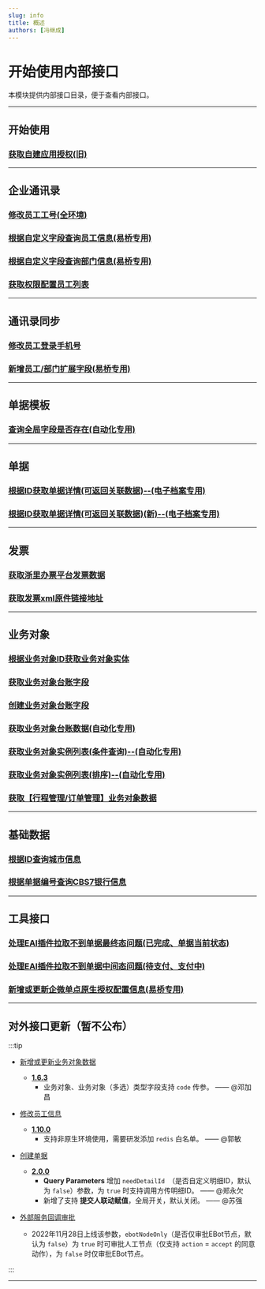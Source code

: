 ```yaml
---
slug: info
title: 概述
authors: [冯继成]
---
```


# 开始使用内部接口

本模块提供内部接口目录，便于查看内部接口。

---
## 开始使用
### [获取自建应用授权(旧)](/docs/open-api/getting-started/platform-auth)

---
## 企业通讯录
### [修改员工工号(全环境)](/docs/open-api/corporation/update-staffs-code)
### [根据自定义字段查询员工信息(易桥专用)](/docs/open-api/inside/get-staffs-staffCustom)
### [根据自定义字段查询部门信息(易桥专用)](/docs/open-api/inside/get-departments-deptCustom)
### [获取权限配置员工列表](/docs/open-api/inside/get-permission-staffIds)

---
## 通讯录同步
### [修改员工登录手机号](/docs/open-api/inside/update-staffs-phone)
### [新增员工/部门扩展字段(易桥专用)](/docs/open-api/inside/create-custom-field-staffOrDepearment)

---
## 单据模板
### [查询全局字段是否存在(自动化专用)](/docs/open-api/inside/get-customs-param-checkProperty)

---
## 单据
### [根据ID获取单据详情(可返回关联数据)--(电子档案专用)](/docs/open-api/inside/get-forms-details-linkdeData-byId)
### [根据ID获取单据详情(可返回关联数据)(新)--(电子档案专用)](/docs/open-api/inside/get-forms-details-linkdeData-byId-new)

---
## 发票
### [获取浙里办票平台发票数据](/docs/open-api/inside/get-invoice-ZLBP-list)
### [获取发票xml原件链接地址](/docs/open-api/inside/get-invoice-xmlUrl)

---
## 业务对象
### [根据业务对象ID获取业务对象实体](/docs/open-api/inside/get-entity-byId)
### [获取业务对象台账字段](/docs/open-api/inside/get-entity-ledgerConfig)
### [创建业务对象台账字段](/docs/open-api/inside/inside-createLedger)
### [获取业务对象台账数据(自动化专用)](/docs/open-api/inside/get-entity-ledger)
### [获取业务对象实例列表(条件查询)--(自动化专用)](/docs/open-api/inside/get-entity-object-searchAnslysis)
### [获取业务对象实例列表(排序)--(自动化专用)](/docs/open-api/inside/get-entity-object-search-order)
### [获取【行程管理/订单管理】业务对象数据](/docs/open-api/inside/get-entity-travelManager)

---
## 基础数据
### [根据ID查询城市信息](/docs/open-api/basedata/get-basedata-cityById)
### [根据单据编号查询CBS7银行信息](/docs/open-api/inside/get-cbs7-byCode)

---
## 工具接口
### [处理EAI插件拉取不到单据最终态问题(已完成、单据当前状态)](/docs/open-api/inside/flowDetails-stuckFlow)
### [处理EAI插件拉取不到单据中间态问题(待支付、支付中)](/docs/open-api/inside/setDataBase)
### [新增或更新企微单点原生授权配置信息(易桥专用)](/docs/open-api/inside/create-yibridge-byqyweixin)

---
## 对外接口更新（暂不公布）

:::tip
- [新增或更新业务对象数据](/docs/open-api/datalink/update-entity-data)
  - [**1.6.3**](/updateLog/update-log#163) 
    - 业务对象、业务对象（多选）类型字段支持 `code` 传参。 —— @邓加昌
  
- [修改员工信息](/docs/open-api/contacts/update-staffs) 
  - [**1.10.0**](/updateLog/update-log#1100) 
    - 支持非原生环境使用，需要研发添加 `redis` 白名单。 —— @郭敏

- [创建单据](/docs/open-api/flows/creat-and-save)
  - [**2.0.0**](/updateLog/update-log#200) 
    - **Query Parameters** 增加 `needDetailId `（是否自定义明细ID，默认为 `false`）参数，为 `true` 时支持调用方传明细ID。 —— @郑永欠
    - 新增了支持 **提交人联动赋值**，全局开关，默认关闭。 —— @苏强

- [外部服务回调审批](/docs/open-api/outbound-message/outbound-callback)
  - 2022年11月28日上线该参数，`ebotNodeOnly`（是否仅审批EBot节点，默认为 `false`）为 `true` 时可审批人工节点（仅支持 `action` = `accept` 的同意动作），为 `false` 时仅审批EBot节点。

:::

---

